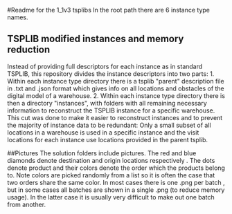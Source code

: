 #Readme for the 1_1v3 tsplibs
In the root path there are 6 instance type names. 

## TSPLIB modified instances and memory reduction
 Instead of providing full descriptors for each instance as in standard TSPLIB, this repository divides the instance
descriptors into two parts: 1. Within each instance type directory there is a tsplib 
 "parent" description file in .txt and 
.json format which gives info on all locations and obstacles of the digital model of a warehouse. 
2. Within each instance type directory
there is then a directory "instances", with folders with all remaining necessary information to 
   reconstruct the TSPLIB instance for a specific warehouse. 
   This cut was done to make it easier to reconstruct instances and to prevent the majority of instance data to be redundant: Only a small subset 
   of all locations in a warehouse is used in a specific instance and the visit locations for each 
   instance use locations provided in the parent tsplib. 

##Pictures
The solution folders include pictures. The red and blue diamonds denote destination and origin locations respectively
. The dots denote product and their colors denote the order which the products belong to. Note colors are picked
 randomly from a list so it is often the case that two orders share the same color. In most cases there is one .png
  per batch , but in some
 cases all batches are
 shown in a single .png (to reduce memory usage). In the latter case it is usually very difficult to make out one
  batch from another.

